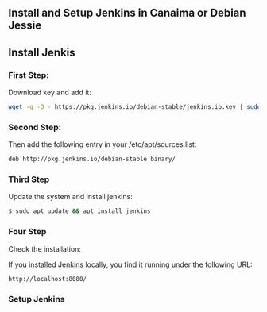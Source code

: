  ## Install and Setup Jenkins in Canaima or Debian Jessie


## Install Jenkis 

### First Step:

Download key and add it:

```bash
wget -q -O - https://pkg.jenkins.io/debian-stable/jenkins.io.key | sudo apt-key add -
``` 

### Second Step:

Then add the following entry in your /etc/apt/sources.list: 

```bash
deb http://pkg.jenkins.io/debian-stable binary/
```

### Third Step

Update the system and install jenkins:

```bash
$ sudo apt update && apt install jenkins
``` 

### Four Step

Check the installation:

If you installed Jenkins locally, you find it running under the following URL: 

```bash
http://localhost:8080/
```


### Setup Jenkins


